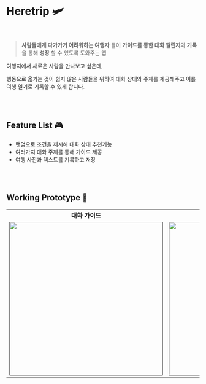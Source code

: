 <h1> Heretrip 🛩️ </h1>
<br/>

> **사람들에게 다가가기 어려워하는 여행자** 들이 **가이드를 통한 대화 챌린지**와 **기록**을 통해 **성장** 할 수 있도록 도와주는 앱
<p> 여행지에서 새로운 사람을 만나보고 싶은데, </p>
<p> 행동으로 옮기는 것이 쉽지 않은 사람들을 위하여 대화 상대와 주제를 제공해주고 이를 여행 일기로 기록할 수 있게 합니다.</p>
<br/>
<br/>

## Feature List 🎮
- 랜덤으로 조건을 제시해 대화 상대 추천기능
- 여러가지 대화 주제를 통해 가이드 제공
- 여행 사진과 텍스트를 기록하고 저장

<br/>
<br/>

## Working Prototype 📱
<table>
  <tbody>
    <tr>
      <td colspan="1" align="center"><b>대화 가이드</b></td>
      <td colspan="1" align="center"><b>여행 기록 및 저장</b></td>
      <td colspan="1" align="center"><b>나의 기록 확인</b></td>
    </tr>
    <tr>
      <td align="center"><a href=""><img src="https://github.com/SANGDOLEE/MC1_Heretrip/assets/108053426/d34874db-4cc9-4076-b00e-3c962ae55f44" width="400px;" alt=""/><br /><sub><b></b></sub></a></td>
      <td align="center"><a href=""><img src="https://github.com/SANGDOLEE/MC1_Heretrip/assets/108053426/d34874db-4cc9-4076-b00e-3c962ae55f44" width="400px;" alt=""/><br /><sub><b></b></sub></a></td>
      <td align="center"><a href=""><img src="https://github.com/SANGDOLEE/MC1_Heretrip/assets/108053426/d34874db-4cc9-4076-b00e-3c962ae55f44" width="400px;" alt=""/><br /><sub><b></b></sub></a></td>
    </tr>
  </tbody>
</table>

<br/>
<br/>
<br/>
<br/>
<br/>
